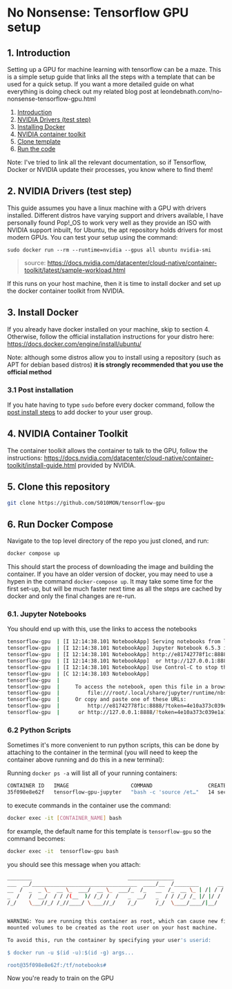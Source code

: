 # No Nonsense: Tensorflow GPU setup

## 1. Introduction
Setting up a GPU for machine learning with tensorflow can be a maze.  This is a simple setup guide that links all the
steps with a template that can be used for a quick setup.  If you want a more detailed guide on what everything is doing
check out my related blog post at leondebnath.com/no-nonsense-tensorflow-gpu.html

1.  [Introduction](https://github.com/S010MON/tensorflow-gpu#1-introduction)
2.  [NVIDIA Drivers (test step)](https://github.com/S010MON/tensorflow-gpu#2-nvidia-drivers-test-step)
3.  [Installing Docker](https://github.com/S010MON/tensorflow-gpu#3-install-docker)
4.  [NVIDIA container toolkit](https://github.com/S010MON/tensorflow-gpu#4-nvidia-container-toolkit)
5.  [Clone template](https://github.com/S010MON/tensorflow-gpu#5-clone-this-repository)
6.  [Run the code](https://github.com/S010MON/tensorflow-gpu#6-run-docker-compose)

Note: I've tried to link all the relevant documentation, so if Tensorflow, Docker or NVIDIA update their processes, you 
know where to find them!

## 2. NVIDIA Drivers (test step)
This guide assumes you have a linux machine with a GPU with drivers installed.  Different distros have varying support 
and drivers available, I have personally found Pop!_OS to work very well as they provide an ISO with NVIDIA support 
inbuilt, for Ubuntu, the apt repository holds drivers for most modern GPUs. You can test your setup using the command:
```
sudo docker run --rm --runtime=nvidia --gpus all ubuntu nvidia-smi
```
>source: https://docs.nvidia.com/datacenter/cloud-native/container-toolkit/latest/sample-workload.html

If this runs on your host machine, then it is time to install docker and set up the docker container toolkit from NVIDIA.

## 3. Install Docker
If you already have docker installed on your machine, skip to section 4. Otherwise, follow the official installation 
instructions for your distro here: https://docs.docker.com/engine/install/ubuntu/ 

Note: although some distros allow you to install using 
a repository (such as APT for debian based distros) **it is strongly recommended that you use the official method**

### 3.1 Post installation
If you hate having to type `sudo` before every docker command, follow the 
[post install steps](https://docs.docker.com/engine/install/linux-postinstall/) to add docker to your user group.


## 4. NVIDIA Container Toolkit
The container toolkit allows the container to talk to the GPU, follow the instructions: 
https://docs.nvidia.com/datacenter/cloud-native/container-toolkit/install-guide.html provided by NVIDIA.

## 5. Clone this repository
```bash
git clone https://github.com/S010MON/tensorflow-gpu
```

## 6. Run Docker Compose
Navigate to the top level directory of the repo you just cloned, and run:
```bash
docker compose up
```
This should start the process of downloading the image and building the container.  If you have an older version of 
docker, you may need to use a hypen in the command `docker-compose up`.  It may take some time for the first set-up, but 
will be much faster next time as all the steps are cached by docker and only the final changes are re-run.  


### 6.1. Jupyter Notebooks
You should end up with this, use the links to access the notebooks
```bash
tensorflow-gpu  | [I 12:14:38.101 NotebookApp] Serving notebooks from local directory: /tf
tensorflow-gpu  | [I 12:14:38.101 NotebookApp] Jupyter Notebook 6.5.3 is running at:
tensorflow-gpu  | [I 12:14:38.101 NotebookApp] http://e81742778f1c:8888/?token=4e10a373c039e1a178f9c688ad4c504fad3d9bcfc48cd831
tensorflow-gpu  | [I 12:14:38.101 NotebookApp]  or http://127.0.0.1:8888/?token=4e10a373c039e1a178f9c688ad4c504fad3d9bcfc48cd831
tensorflow-gpu  | [I 12:14:38.101 NotebookApp] Use Control-C to stop this server and shut down all kernels (twice to skip confirmation).
tensorflow-gpu  | [C 12:14:38.103 NotebookApp] 
tensorflow-gpu  |     
tensorflow-gpu  |     To access the notebook, open this file in a browser:
tensorflow-gpu  |         file:///root/.local/share/jupyter/runtime/nbserver-1-open.html
tensorflow-gpu  |     Or copy and paste one of these URLs:
tensorflow-gpu  |         http://e81742778f1c:8888/?token=4e10a373c039e1a178f9c688ad4c504fad3d9bcfc48cd831
tensorflow-gpu  |      or http://127.0.0.1:8888/?token=4e10a373c039e1a178f9c688ad4c504fad3d9bcfc48cd831
```

### 6.2 Python Scripts
Sometimes it's more convenient to run python scripts, this can be done by attaching to the container in the terminal 
(you will need to keep the container above running and do this in a new terminal):

Running `docker ps -a` will list all of your running containers:
```bash
CONTAINER ID   IMAGE                    COMMAND                  CREATED          STATUS                      PORTS                                       NAMES
35f098e8e62f   tensorflow-gpu-jupyter   "bash -c 'source /et…"   14 seconds ago   Up 13 seconds               0.0.0.0:8888->8888/tcp, :::8888->8888/tcp   tensorflow-gpu
```

to execute commands in the container use the command:
```bash
docker exec -it [CONTAINER_NAME] bash
```
for example, the default name for this template is `tensorflow-gpu` so the command becomes:
```bash
docker exec -it  tensorflow-gpu bash
```
you should see this message when you attach:
```bash
________                               _______________
___  __/__________________________________  ____/__  /________      __
__  /  _  _ \_  __ \_  ___/  __ \_  ___/_  /_   __  /_  __ \_ | /| / /
_  /   /  __/  / / /(__  )/ /_/ /  /   _  __/   _  / / /_/ /_ |/ |/ /
/_/    \___//_/ /_//____/ \____//_/    /_/      /_/  \____/____/|__/


WARNING: You are running this container as root, which can cause new files in
mounted volumes to be created as the root user on your host machine.

To avoid this, run the container by specifying your user's userid:

$ docker run -u $(id -u):$(id -g) args...

root@35f098e8e62f:/tf/notebooks# 
```

Now you're ready to train on the GPU